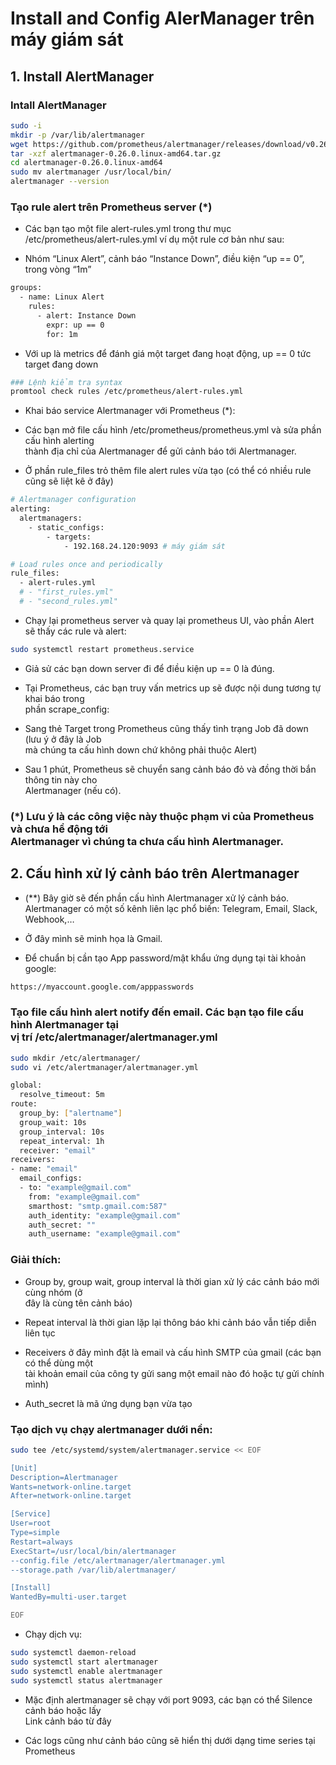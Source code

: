 # Install and Config AlerManager trên máy giám sát

## 1. Install AlertManager

### Intall AlertManager

``` bash
sudo -i
mkdir -p /var/lib/alertmanager
wget https://github.com/prometheus/alertmanager/releases/download/v0.26.0/alertmanager-0.26.0.linux-amd64.tar.gz
tar -xzf alertmanager-0.26.0.linux-amd64.tar.gz
cd alertmanager-0.26.0.linux-amd64
sudo mv alertmanager /usr/local/bin/
alertmanager --version
```

### Tạo rule alert trên Prometheus server (*)

- Các bạn tạo một file alert-rules.yml trong thư mục /etc/prometheus/alert-rules.yml ví dụ một rule cơ bản như sau:

- Nhóm “Linux Alert”, cảnh báo “Instance Down”, điều kiện “up == 0”, trong vòng “1m”

``` bash
groups:
  - name: Linux Alert
    rules:
      - alert: Instance Down
        expr: up == 0
        for: 1m
```

- Với up là metrics để đánh giá một target đang hoạt động, up == 0 tức target đang down

``` bash
### Lệnh kiểm tra syntax
promtool check rules /etc/prometheus/alert-rules.yml
```

- Khai báo service Alertmanager với Prometheus (*):

- Các bạn mở file cấu hình /etc/prometheus/prometheus.yml và sửa phần cấu hình alerting <br> thành địa chỉ của Alertmanager để gửi cảnh báo tới Alertmanager.

- Ở phần rule_files trỏ thêm file alert rules vừa tạo (có thể có nhiều rule cũng sẽ liệt kê ở đây)

``` bash
# Alertmanager configuration
alerting:
  alertmanagers:
    - static_configs:
        - targets:
            - 192.168.24.120:9093 # máy giám sát

# Load rules once and periodically
rule_files:
  - alert-rules.yml
  # - "first_rules.yml"
  # - "second_rules.yml"
```

- Chạy lại prometheus server và quay lại prometheus UI, vào phần Alert sẽ thấy các rule và alert:

``` bash
sudo systemctl restart prometheus.service
```

- Giả sử các bạn down server đi để điều kiện up == 0 là đúng.

- Tại Prometheus, các bạn truy vấn metrics up sẽ được nội dung tương tự khai báo trong <br> phần scrape_config:

- Sang thẻ Target trong Prometheus cũng thấy tình trạng Job đã down (lưu ý ở đây là Job <br> mà chúng ta cấu hình down chứ không phải thuộc Alert)

- Sau 1 phút, Prometheus sẽ chuyển sang cảnh báo đỏ và đồng thời bắn thông tin này cho <br> Alertmanager (nếu có).

### (*) Lưu ý là các công việc này thuộc phạm vi của Prometheus và chưa hề động tới <br> Alertmanager vì chúng ta chưa cấu hình Alertmanager.

## 2. Cấu hình xử lý cảnh báo trên Alertmanager

- (**) Bây giờ sẽ đến phần cấu hình Alertmanager xử lý cảnh báo. Alertmanager có một số kênh liên lạc phổ biến: Telegram, Email, Slack, Webhook,…

- Ở đây mình sẽ minh họa là Gmail.

- Để chuẩn bị cần tạo App password/mật khẩu ứng dụng tại tài khoản google:

``` bash
https://myaccount.google.com/apppasswords
```

### Tạo file cấu hình alert notify đến email. Các bạn tạo file cấu hình Alertmanager tại <br> vị trí /etc/alertmanager/alertmanager.yml

``` bash
sudo mkdir /etc/alertmanager/
sudo vi /etc/alertmanager/alertmanager.yml
```

``` bash
global:
  resolve_timeout: 5m
route:
  group_by: ["alertname"]
  group_wait: 10s
  group_interval: 10s
  repeat_interval: 1h
  receiver: "email"
receivers:
- name: "email"
  email_configs:
  - to: "example@gmail.com"
    from: "example@gmail.com"
    smarthost: "smtp.gmail.com:587"
    auth_identity: "example@gmail.com"
    auth_secret: ""
    auth_username: "example@gmail.com"
```

### Giải thích:

- Group by, group wait, group interval là thời gian xử lý các cảnh báo mới cùng nhóm (ở <br> đây là cùng tên cảnh báo)

- Repeat interval là thời gian lặp lại thông báo khi cảnh báo vẫn tiếp diễn liên tục

- Receivers ở đây mình đặt là email và cấu hình SMTP của gmail (các bạn có thể dùng một <br> tài khoản email của công ty gửi sang một email nào đó hoặc tự gửi chính mình)

- Auth_secret là mã ứng dụng bạn vừa tạo

### Tạo dịch vụ chạy alertmanager dưới nền:

``` bash
sudo tee /etc/systemd/system/alertmanager.service << EOF

[Unit]
Description=Alertmanager
Wants=network-online.target
After=network-online.target

[Service]
User=root
Type=simple
Restart=always
ExecStart=/usr/local/bin/alertmanager
--config.file /etc/alertmanager/alertmanager.yml
--storage.path /var/lib/alertmanager/

[Install]
WantedBy=multi-user.target

EOF
```

- Chạy dịch vụ:

``` bash
sudo systemctl daemon-reload
sudo systemctl start alertmanager
sudo systemctl enable alertmanager
sudo systemctl status alertmanager
```

- Mặc định alertmanager sẽ chạy với port 9093, các bạn có thể Silence cảnh báo hoặc lấy <br> Link cảnh báo từ đây

- Các logs cũng như cảnh báo cũng sẽ hiển thị dưới dạng time series tại Prometheus
